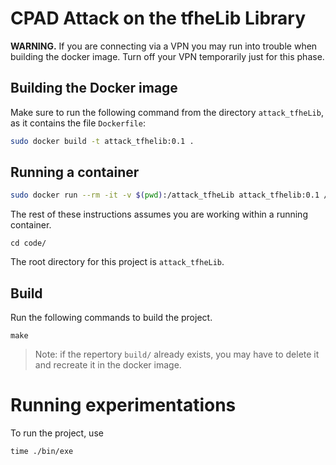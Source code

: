 # CPAD Attack on the tfheLib Library

__WARNING.__  If you are connecting via a VPN you may run into trouble when building the docker image.  Turn off your VPN temporarily just for this phase.  

## Building the Docker image  
Make sure to run the following command from the directory ``attack_tfheLib``, as it contains the file ``Dockerfile``:  
``` bash
sudo docker build -t attack_tfhelib:0.1 .
```

## Running a container  
``` bash
sudo docker run --rm -it -v $(pwd):/attack_tfheLib attack_tfhelib:0.1 /bin/bash
```

The rest of these instructions assumes you are working within a running container.

```
cd code/
```

The root directory for this project is ``attack_tfheLib``.

## Build


Run the following commands to build the project.
```
make
```

> Note: if the repertory `build/` already exists, you may have to delete it and recreate it in the docker image.

# Running experimentations  

To run the project, use
```
time ./bin/exe
```
